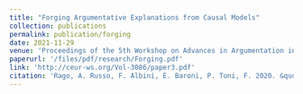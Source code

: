 ```yaml
---
title: "Forging Argumentative Explanations from Causal Models"
collection: publications
permalink: publication/forging
date: 2021-11-29
venue: 'Proceedings of the 5th Workshop on Advances in Argumentation in Artificial Intelligence 2021 co-located with the 20th International Conference of the Italian Association for Artificial Intelligence (AIxIA 2021). Milan, Italy, November 29th, 2021.'
paperurl: '/files/pdf/research/Forging.pdf'
link: 'http://ceur-ws.org/Vol-3086/paper3.pdf'
citation: 'Rago, A. Russo, F. Albini, E. Baroni, P. Toni, F. 2020. &quot;Forging Argumentative Explanations from Causal Models.&quot; <i>Proceedings of the 5th Workshop on Advances in Argumentation in Artificial Intelligence 2021 co-located with the 20th International Conference of the Italian Association for Artificial Intelligence (AIxIA 2021). Milan, Italy, November 29th, 2021.</i>'
---
```

